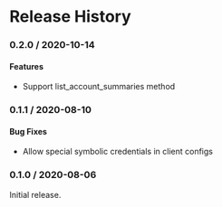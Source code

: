 # Release History

### 0.2.0 / 2020-10-14

#### Features

* Support list_account_summaries method

### 0.1.1 / 2020-08-10

#### Bug Fixes

* Allow special symbolic credentials in client configs

### 0.1.0 / 2020-08-06

Initial release.
